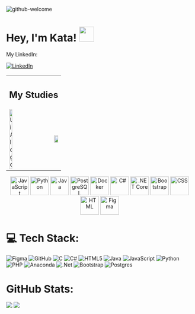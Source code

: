 ![github-welcome](https://github.com/user-attachments/assets/d2c1716e-941c-4a28-b65c-5bbcf3aefcbd)

# Hey, I'm Kata! <img src="https://media3.giphy.com/media/v1.Y2lkPTc5MGI3NjExOWdjZzRxenZyM2h3YjVwN2RldWQybzVtdzl5ZzlrYTg1cWE3MjhzMyZlcD12MV9pbnRlcm5hbF9naWZfYnlfaWQmY3Q9cw/w1OBpBd7kJqHrJnJ13/giphy.gif" width="40px"/>

<p>My LinkedIn: </p> 

[![LinkedIn](https://img.shields.io/badge/LinkedIn-%230077B5.svg?logo=linkedin&logoColor=white)](https://www.linkedin.com/in/katalooretamm)

<table width="100%">
	<tr><th colspan="2"><h2>My Studies</h2></th></tr>
  <tr>
    <td><a href="https://www.uia.no/studier/program/it-og-informasjonssystemer-bachelor/" style="display: inline-flex; align-items: center; text-decoration: none; color: inherit;">
    <img src="https://www.uia.no/om-uia/designmanual/logoer/uia-horisontal-uten-navn-positiv.png" width="30%" alt="UiA logo" />
  </a></td>
    <td align="right" alt="Bachelor i IT og Informasjonssystemer"><img src="https://github.com/user-attachments/assets/21ced06f-762e-473b-8e9e-f6cf0a971967" width="70%"/></td>
  </tr>
</table>

<div align="center">
	<img width="50" src="https://raw.githubusercontent.com/marwin1991/profile-technology-icons/refs/heads/main/icons/javascript.png" alt="JavaScript" title="JavaScript"/>
	<img width="50" src="https://raw.githubusercontent.com/marwin1991/profile-technology-icons/refs/heads/main/icons/python.png" alt="Python" title="Python"/>
	<img width="50" src="https://raw.githubusercontent.com/marwin1991/profile-technology-icons/refs/heads/main/icons/java.png" alt="Java" title="Java"/>
	<img width="50" src="https://raw.githubusercontent.com/marwin1991/profile-technology-icons/refs/heads/main/icons/postgresql.png" alt="PostgreSQL" title="PostgreSQL"/>
	<img width="50" src="https://raw.githubusercontent.com/marwin1991/profile-technology-icons/refs/heads/main/icons/docker.png" alt="Docker" title="Docker"/>
	<img width="50" src="https://raw.githubusercontent.com/marwin1991/profile-technology-icons/refs/heads/main/icons/c%23.png" alt="C#" title="C#"/>
	<img width="50" src="https://raw.githubusercontent.com/marwin1991/profile-technology-icons/refs/heads/main/icons/_net_core.png" alt=".NET Core" title=".NET Core"/>
	<img width="50" src="https://raw.githubusercontent.com/marwin1991/profile-technology-icons/refs/heads/main/icons/bootstrap.png" alt="Bootstrap" title="Bootstrap"/>
	<img width="50" src="https://raw.githubusercontent.com/marwin1991/profile-technology-icons/refs/heads/main/icons/css.png" alt="CSS" title="CSS"/>
	<img width="50" src="https://raw.githubusercontent.com/marwin1991/profile-technology-icons/refs/heads/main/icons/html.png" alt="HTML" title="HTML"/>
	<img width="50" src="https://raw.githubusercontent.com/marwin1991/profile-technology-icons/refs/heads/main/icons/figma.png" alt="Figma" title="Figma"/>
</div>


# 💻 Tech Stack:
![Figma](https://img.shields.io/badge/figma-%23F24E1E.svg?style=for-the-badge&logo=figma&logoColor=white) ![GitHub](https://img.shields.io/badge/github-%23121011.svg?style=for-the-badge&logo=github&logoColor=white) ![C](https://img.shields.io/badge/c-%2300599C.svg?style=for-the-badge&logo=c&logoColor=white) ![C#](https://img.shields.io/badge/c%23-%23239120.svg?style=for-the-badge&logo=csharp&logoColor=white) ![HTML5](https://img.shields.io/badge/html5-%23E34F26.svg?style=for-the-badge&logo=html5&logoColor=white) ![Java](https://img.shields.io/badge/java-%23ED8B00.svg?style=for-the-badge&logo=openjdk&logoColor=white) ![JavaScript](https://img.shields.io/badge/javascript-%23323330.svg?style=for-the-badge&logo=javascript&logoColor=%23F7DF1E) ![Python](https://img.shields.io/badge/python-3670A0?style=for-the-badge&logo=python&logoColor=ffdd54) ![PHP](https://img.shields.io/badge/php-%23777BB4.svg?style=for-the-badge&logo=php&logoColor=white) ![Anaconda](https://img.shields.io/badge/Anaconda-%2344A833.svg?style=for-the-badge&logo=anaconda&logoColor=white) ![.Net](https://img.shields.io/badge/.NET-5C2D91?style=for-the-badge&logo=.net&logoColor=white) ![Bootstrap](https://img.shields.io/badge/bootstrap-%238511FA.svg?style=for-the-badge&logo=bootstrap&logoColor=white) ![Postgres](https://img.shields.io/badge/postgres-%23316192.svg?style=for-the-badge&logo=postgresql&logoColor=white)

# GitHub Stats:
![](https://github-readme-stats.vercel.app/api?username=KataLoore&theme=ambient_gradient&hide_border=false&include_all_commits=true&count_private=true)
![](https://github-readme-stats.vercel.app/api/top-langs/?username=KataLoore&theme=ambient_gradient&hide_border=false&include_all_commits=true&count_private=true&layout=compact)





